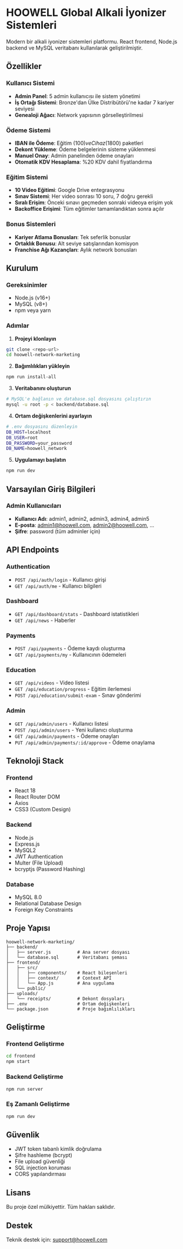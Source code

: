 # HOOWELL Global Alkali İyonizer Sistemleri

Modern bir alkali iyonizer sistemleri platformu. React frontend, Node.js backend ve MySQL veritabanı kullanılarak geliştirilmiştir.

## Özellikler

### Kullanıcı Sistemi
- **Admin Panel**: 5 admin kullanıcısı ile sistem yönetimi
- **İş Ortağı Sistemi**: Bronze'dan Ülke Distribütörü'ne kadar 7 kariyer seviyesi
- **Genealoji Ağacı**: Network yapısının görselleştirilmesi

### Ödeme Sistemi
- **IBAN ile Ödeme**: Eğitim (100$) ve Cihaz (1800$) paketleri
- **Dekont Yükleme**: Ödeme belgelerinin sisteme yüklenmesi
- **Manuel Onay**: Admin panelinden ödeme onayları
- **Otomatik KDV Hesaplama**: %20 KDV dahil fiyatlandırma

### Eğitim Sistemi
- **10 Video Eğitimi**: Google Drive entegrasyonu
- **Sınav Sistemi**: Her video sonrası 10 soru, 7 doğru gerekli
- **Sıralı Erişim**: Önceki sınavı geçmeden sonraki videoya erişim yok
- **Backoffice Erişimi**: Tüm eğitimler tamamlandıktan sonra açılır

### Bonus Sistemleri
- **Kariyer Atlama Bonusları**: Tek seferlik bonuslar
- **Ortaklık Bonusu**: Alt seviye satışlarından komisyon
- **Franchise Ağı Kazançları**: Aylık network bonusları

## Kurulum

### Gereksinimler
- Node.js (v16+)
- MySQL (v8+)
- npm veya yarn

### Adımlar

1. **Projeyi klonlayın**
```bash
git clone <repo-url>
cd hoowell-network-marketing
```

2. **Bağımlılıkları yükleyin**
```bash
npm run install-all
```

3. **Veritabanını oluşturun**
```bash
# MySQL'e bağlanın ve database.sql dosyasını çalıştırın
mysql -u root -p < backend/database.sql
```

4. **Ortam değişkenlerini ayarlayın**
```bash
# .env dosyasını düzenleyin
DB_HOST=localhost
DB_USER=root
DB_PASSWORD=your_password
DB_NAME=hoowell_network
```

5. **Uygulamayı başlatın**
```bash
npm run dev
```

## Varsayılan Giriş Bilgileri

### Admin Kullanıcıları
- **Kullanıcı Adı**: admin1, admin2, admin3, admin4, admin5
- **E-posta**: admin1@hoowell.com, admin2@hoowell.com, ...
- **Şifre**: password (tüm adminler için)

## API Endpoints

### Authentication
- `POST /api/auth/login` - Kullanıcı girişi
- `GET /api/auth/me` - Kullanıcı bilgileri

### Dashboard
- `GET /api/dashboard/stats` - Dashboard istatistikleri
- `GET /api/news` - Haberler

### Payments
- `POST /api/payments` - Ödeme kaydı oluşturma
- `GET /api/payments/my` - Kullanıcının ödemeleri

### Education
- `GET /api/videos` - Video listesi
- `GET /api/education/progress` - Eğitim ilerlemesi
- `POST /api/education/submit-exam` - Sınav gönderimi

### Admin
- `GET /api/admin/users` - Kullanıcı listesi
- `POST /api/admin/users` - Yeni kullanıcı oluşturma
- `GET /api/admin/payments` - Ödeme onayları
- `PUT /api/admin/payments/:id/approve` - Ödeme onaylama

## Teknoloji Stack

### Frontend
- React 18
- React Router DOM
- Axios
- CSS3 (Custom Design)

### Backend
- Node.js
- Express.js
- MySQL2
- JWT Authentication
- Multer (File Upload)
- bcryptjs (Password Hashing)

### Database
- MySQL 8.0
- Relational Database Design
- Foreign Key Constraints

## Proje Yapısı

```
hoowell-network-marketing/
├── backend/
│   ├── server.js          # Ana server dosyası
│   └── database.sql       # Veritabanı şeması
├── frontend/
│   ├── src/
│   │   ├── components/    # React bileşenleri
│   │   ├── context/       # Context API
│   │   └── App.js         # Ana uygulama
│   └── public/
├── uploads/
│   └── receipts/          # Dekont dosyaları
├── .env                   # Ortam değişkenleri
└── package.json           # Proje bağımlılıkları
```

## Geliştirme

### Frontend Geliştirme
```bash
cd frontend
npm start
```

### Backend Geliştirme
```bash
npm run server
```

### Eş Zamanlı Geliştirme
```bash
npm run dev
```

## Güvenlik

- JWT token tabanlı kimlik doğrulama
- Şifre hashleme (bcrypt)
- File upload güvenliği
- SQL injection koruması
- CORS yapılandırması

## Lisans

Bu proje özel mülkiyettir. Tüm hakları saklıdır.

## Destek

Teknik destek için: support@hoowell.com